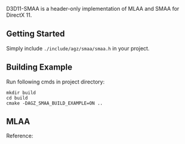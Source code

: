 D3D11-SMAA is a header-only implementation of MLAA and SMAA for DirectX 11.

## Getting Started

Simply include `./include/agz/smaa/smaa.h` in your project.

## Building Example

Run following cmds in project directory:

```
mkdir build
cd build
cmake -DAGZ_SMAA_BUILD_EXAMPLE=ON ..
```

## MLAA

Reference: 

